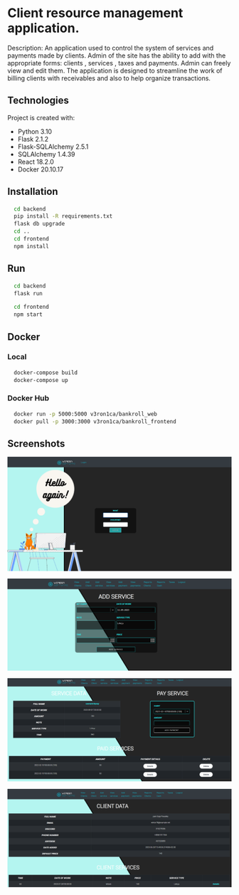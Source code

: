 # Client resource management application.

Description: An application used to control the system of services and payments made by clients. Admin of the site has the ability to add with the appropriate forms: clients , services , taxes and payments. Admin can freely view and edit them. The application is designed to streamline the work of billing clients with receivables and also to help organize transactions. 


## Technologies

Project is created with:
- Python 3.10
- Flask 2.1.2
- Flask-SQLAlchemy 2.5.1
- SQLAlchemy 1.4.39
- React 18.2.0
- Docker 20.10.17
  
## Installation


```bash
  cd backend
  pip install -R requirements.txt
  flask db upgrade
  cd ..
  cd frontend
  npm install
```
    
## Run
```bash
  cd backend
  flask run
```
```bash
  cd frontend
  npm start
```
## Docker

### Local
```bash
  docker-compose build
  docker-compose up
```

### Docker Hub
```bash
  docker run -p 5000:5000 v3ron1ca/bankroll_web
  docker pull -p 3000:3000 v3ron1ca/bankroll_frontend
```
## Screenshots

![Login Page](login_page.png)

![Add Service](add_service.png)

![Service](service_details.png)

![Client](client_details.png)
